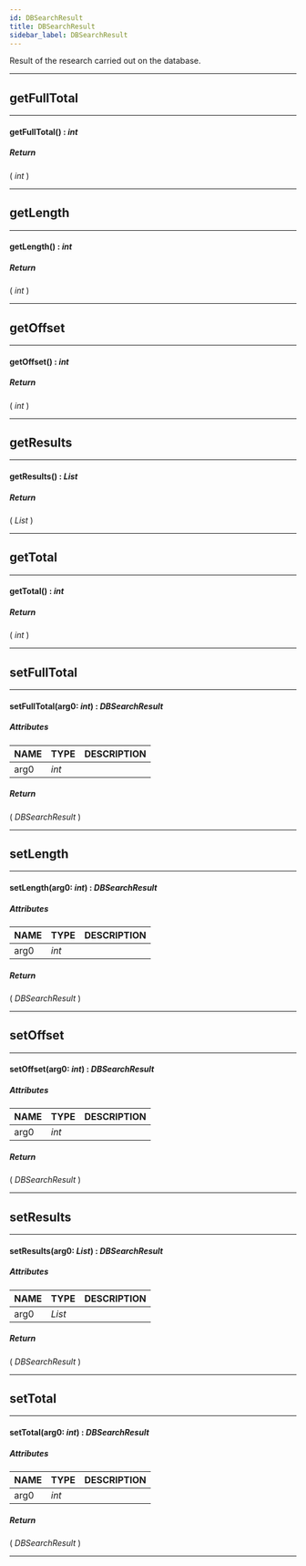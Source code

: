 ```yaml
---
id: DBSearchResult
title: DBSearchResult
sidebar_label: DBSearchResult
---
```


Result of the research carried out on the database.

---

## getFullTotal

---

#### getFullTotal() : _int_
##### Return

( _int_ )


---

## getLength

---

#### getLength() : _int_
##### Return

( _int_ )


---

## getOffset

---

#### getOffset() : _int_
##### Return

( _int_ )


---

## getResults

---

#### getResults() : _List_
##### Return

( _List_ )


---

## getTotal

---

#### getTotal() : _int_
##### Return

( _int_ )


---

## setFullTotal

---

#### setFullTotal(arg0: _int_) : _DBSearchResult_
##### Attributes

| NAME | TYPE | DESCRIPTION |
|---|---|---|
| arg0 | _int_ |   |

##### Return

( _DBSearchResult_ )


---

## setLength

---

#### setLength(arg0: _int_) : _DBSearchResult_
##### Attributes

| NAME | TYPE | DESCRIPTION |
|---|---|---|
| arg0 | _int_ |   |

##### Return

( _DBSearchResult_ )


---

## setOffset

---

#### setOffset(arg0: _int_) : _DBSearchResult_
##### Attributes

| NAME | TYPE | DESCRIPTION |
|---|---|---|
| arg0 | _int_ |   |

##### Return

( _DBSearchResult_ )


---

## setResults

---

#### setResults(arg0: _List_) : _DBSearchResult_
##### Attributes

| NAME | TYPE | DESCRIPTION |
|---|---|---|
| arg0 | _List_ |   |

##### Return

( _DBSearchResult_ )


---

## setTotal

---

#### setTotal(arg0: _int_) : _DBSearchResult_
##### Attributes

| NAME | TYPE | DESCRIPTION |
|---|---|---|
| arg0 | _int_ |   |

##### Return

( _DBSearchResult_ )


---

